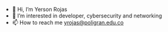 - 👋 Hi, I’m Yerson Rojas
- 👀 I’m interested in developer, cybersecurity and networking
- 📫 How to reach me yrojas@poligran.edu.co

<!---
yrojas12/yrojas12 is a ✨ special ✨ repository because its `README.md` (this file) appears on your GitHub profile.
You can click the Preview link to take a look at your changes.
--->

